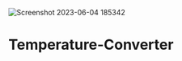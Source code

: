 ![Screenshot 2023-06-04 185342](https://github.com/Chitraerasani/Temperature-Converter/assets/135436814/fc354770-c285-46e6-bb26-a2f905e03125)
# Temperature-Converter

